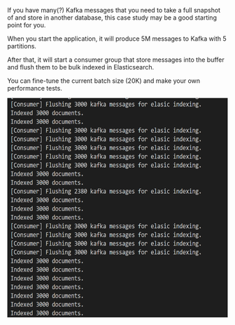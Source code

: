 If you have many(?) Kafka messages that you need to take a full snapshot of and store in another database, this case study may be a good starting point for you.

When you start the application, it will produce 5M messages to Kafka with 5 partitions. 

After that, it will start a consumer group that store messages into the buffer and flush them to be bulk indexed in Elasticsearch.

You can fine-tune the current batch size (20K) and make your own performance tests.

<img src="https://raw.githubusercontent.com/suadev/kafka-go-batch-consumer/main/consumer_logs.png" height="500" />

